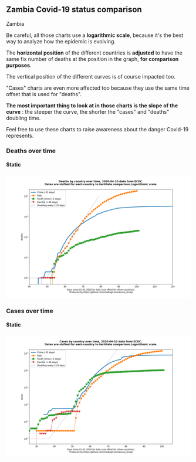 ## Zambia Covid-19 status comparison 

Zambia



Be careful, all those charts use a **logarithmic scale**, because it's the best way to analyze how the epidemic is evolving.
 
The **horizontal position** of the different countries is **adjusted** to have the same fix number of deaths at the position in the graph, **for comparison purposes**.

The vertical position of the different curves is of course impacted too.

"Cases" charts are even more affected too because they use the same time offset that is used for "deaths".

**The most important thing to look at in those charts is the slope of the curve** : the steeper the curve, the shorter the "cases" and "deaths" doubling time.

Feel free to use these charts to raise awareness about the danger Covid-19 represents. 


 
### Deaths over time
 
#### Static
![Zambia covid-19 deaths static chart](https://raw.githubusercontent.com/madlag/coronavirus_study/master/notebooks/graphs/2020-04-10/countries/Zambia/2020-04-10_Zambia_deaths.png "Zambia covid-19 deaths static chart")   

 
### Cases over time
 
#### Static
![Zambia covid-19 cases static chart](https://raw.githubusercontent.com/madlag/coronavirus_study/master/notebooks/graphs/2020-04-10/countries/Zambia/2020-04-10_Zambia_cases.png "Zambia covid-19 cases static chart")   

